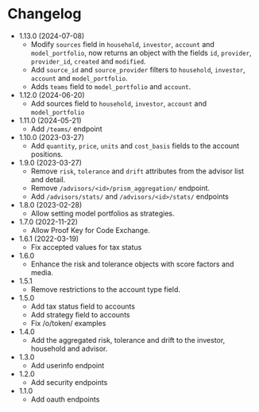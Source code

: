 # Changelog

- 1.13.0 (2024-07-08)
  - Modify `sources` field in `household`, `investor`, `account` and `model_portfolio`, now returns an object with the fields `id`, `provider`, `provider_id`, `created` and `modified`.
  - Add `source_id` and `source_provider` filters to `household`, `investor`, `account` and `model_portfolio`.
  - Adds `teams` field to `model_portfolio` and `account`.
- 1.12.0 (2024-06-20)
  - Add sources field to `household`, `investor`, `account` and `model_portfolio`
- 1.11.0 (2024-05-21)
  - Add `/teams/` endpoint
- 1.10.0 (2023-03-27)
  - Add `quantity`, `price`, `units` and `cost_basis` fields to the account positions.
- 1.9.0 (2023-03-27)
  - Remove `risk`, `tolerance` and `drift` attributes from the advisor list and detail.
  - Remove `/advisors/<id>/prism_aggregation/` endpoint.
  - Add `/advisors/stats/` and `/advisors/<id>/stats/` endpoints
- 1.8.0 (2023-02-28)
  - Allow setting model portfolios as strategies.
- 1.7.0 (2022-11-22)
  - Allow Proof Key for Code Exchange.
- 1.6.1 (2022-03-19)
  - Fix accepted values for tax status
- 1.6.0
  - Enhance the risk and tolerance objects with score factors and media.
- 1.5.1
  - Remove restrictions to the account type field.
- 1.5.0
  - Add tax status field to accounts
  - Add strategy field to accounts
  - Fix /o/token/ examples
- 1.4.0
  - Add the aggregated risk, tolerance and drift to the investor, household and advisor.
- 1.3.0
  - Add userinfo endpoint
- 1.2.0
  - Add security endpoints
- 1.1.0
  - Add oauth endpoints
